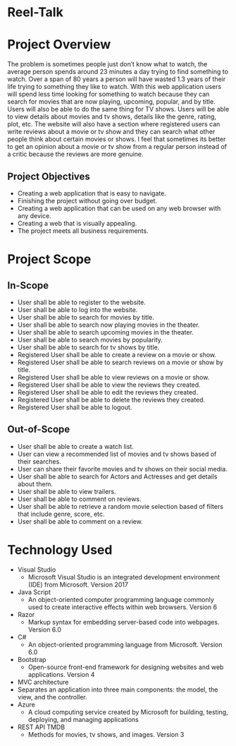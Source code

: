 # Reel-Talk

# Project Overview
The problem is sometimes people just don’t know what to watch, the average person spends around 23 minutes a day trying to find something to watch. Over a span of 80 years a person will have wasted 1.3 years of their life trying to something they like to watch. With this web application users will spend less time looking for something to watch because they can search for movies that are now playing, upcoming, popular, and by title. Users will also be able to do the same thing for TV shows. Users will be able to view details about movies and tv shows, details like the genre, rating, plot, etc. The website will also have a section where registered users can write reviews about a movie or tv show and they can search what other people think about certain movies or shows. I feel that sometimes its better to get an opinion about a movie or tv show from a regular person instead of a critic because the reviews are more genuine.

## Project Objectives
- Creating a web application that is easy to navigate.
- Finishing the project without going over budget.
- Creating a web application that can be used on any web browser with any device.
- Creating a web that is visually appealing.
- The project meets all business requirements.

# Project Scope

## In-Scope
- User shall be able to register to the website.
- User shall be able to log into the website.
- User shall be able to search for movies by title.
- User shall be able to search now playing movies in the theater.
- User shall be able to search upcoming movies in the theater.
- User shall be able to search movies by popularity.
- User shall be able to search for tv shows by title.
- Registered User shall be able to create a review on a movie or show.
- Registered User shall be able to search reviews on a movie or show by title.
- Registered User shall be able to view reviews on a movie or show.
- Registered User shall be able to view the reviews they created.
- Registered User shall be able to edit the reviews they created.
- Registered User shall be able to delete the reviews they created.
- Registered User shall be able to logout.
## Out-of-Scope
- User shall be able to create a watch list.
- User can view a recommended list of movies and tv shows based of their searches.
- User can share their favorite movies and tv shows on their social media.
- User shall be able to search for Actors and Actresses and get details about them.
- User shall be able to view trailers.
- User shall be able to comment on reviews.
- User shall be able to retrieve a random movie selection based of filters that include genre, score, etc.
- User shall be able to comment on a review.

# Technology Used
- Visual Studio
  - Microsoft Visual Studio is an integrated development environment (IDE) from Microsoft. Version 2017
 - Java Script
   - An object-oriented computer programming language commonly used to create interactive effects within web browsers. Version 6
 - Razor
   - Markup syntax for embedding server-based code into webpages. Version 6.0
 - C#
   - An object-oriented programming language from Microsoft. Version 6.0
 - Bootstrap
   - Open-source front-end framework for designing websites and web applications. Version 4
 - MVC architecture
  - Separates an application into three main components: the model, the view, and the controller.
 - Azure
    - A cloud computing service created by Microsoft for building, testing, deploying, and managing applications
 - REST API TMDB
   - Methods for movies, tv shows, and images. Version 3
 
